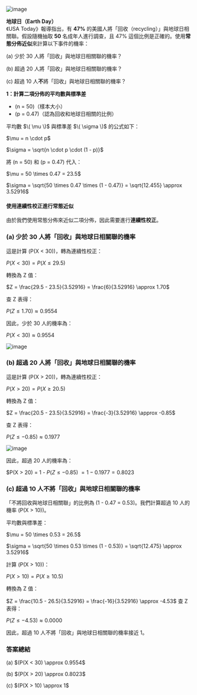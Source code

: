 ![image](https://github.com/user-attachments/assets/1040497b-22ac-4990-93c3-d9930258c965)

**地球日（Earth Day）**  
《USA Today》報導指出，有 **47%** 的美國人將「回收（recycling）」與地球日相關聯。假設隨機抽取 **50** 名成年人進行調查，且 47% 這個比例是正確的。使用**常態分佈近似**來計算以下事件的機率：

(a) 少於 30 人將「回收」與地球日相關聯的機率？

(b) 超過 20 人將「回收」與地球日相關聯的機率？

(c) 超過 10 人**不**將「回收」與地球日相關聯的機率？

**1：計算二項分佈的平均數與標準差**

- \(n = 50\)（樣本大小）
- \(p = 0.47\)（認為回收和地球日相關的比例）

平均數 $\( \mu \)$ 與標準差 $\( \sigma \)$ 的公式如下：

$\\mu = n \cdot p\$

$\\sigma = \sqrt{n \cdot p \cdot (1 - p)}\$

將 \(n = 50\) 和 \(p = 0.47\) 代入：

$\\mu = 50 \times 0.47 = 23.5\$

$\\sigma = \sqrt{50 \times 0.47 \times (1 - 0.47)} = \sqrt{12.455} \approx 3.52916\$

#### **使用連續性校正進行常態近似**

由於我們使用常態分佈來近似二項分佈，因此需要進行**連續性校正**。

### **(a) 少於 30 人將「回收」與地球日相關聯的機率**

這是計算 \(P(X < 30)\)，轉為連續性校正：

$P(X < 30) = P(X \leq 29.5)$

轉換為 Z 值：

$Z = \frac{29.5 - 23.5}{3.52916} = \frac{6}{3.52916} \approx 1.70$

查 Z 表得：

$P(Z \leq 1.70) \approx 0.9554$

因此，少於 30 人的機率為：

$P(X < 30) \approx 0.9554$

![image](https://github.com/user-attachments/assets/6a9b0e32-2301-492d-800e-b89c162c939f)


### **(b) 超過 20 人將「回收」與地球日相關聯的機率**

這是計算 \(P(X > 20)\)，轉為連續性校正：

$P(X > 20) = P(X \geq 20.5)$

轉換為 Z 值：

$Z = \frac{20.5 - 23.5}{3.52916} = \frac{-3}{3.52916} \approx -0.85$

查 Z 表得：

$P(Z \leq -0.85) \approx 0.1977$

![image](https://github.com/user-attachments/assets/4f6cbb8d-0f2b-4a82-b887-eedf81867b85)


因此，超過 20 人的機率為：

$P(X > 20) = 1 - $P(Z \leq -0.85) \ = 1 - 0.1977 = 0.8023$

### **(c) 超過 10 人不將「回收」與地球日相關聯的機率**

「不將回收與地球日相關聯」的比例為 \(1 - 0.47 = 0.53\)。我們計算超過 10 人的機率 \(P(X > 10)\)。

平均數與標準差：

$\\mu = 50 \times 0.53 = 26.5\$

$\\sigma = \sqrt{50 \times 0.53 \times (1 - 0.53)} = \sqrt{12.475} \approx 3.52916\$

計算 \(P(X > 10)\)：

$P(X > 10) = P(X \geq 10.5)$

轉換為 Z 值：

$Z = \frac{10.5 - 26.5}{3.52916} = \frac{-16}{3.52916} \approx -4.53$
查 Z 表得：

$P(Z \leq -4.53) \approx 0.0000$

因此，超過 10 人不將「回收」與地球日相關聯的機率接近 1。

### **答案總結**

(a) $(P(X < 30) \approx 0.9554\$

(b) $(P(X > 20) \approx 0.8023\$

(c) $(P(X > 10) \approx 1\$
